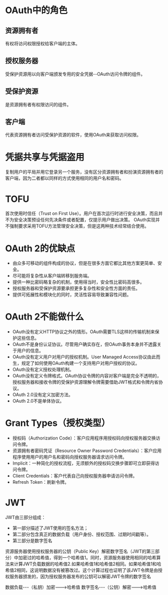 # OAuth中的角色

## 资源拥有者

有权将访问权限授权给客户端的主体。

## 授权服务器

受保护资源用以向客户端颁发专用的安全凭据--OAuth访问令牌的组件。

## 受保护资源

是资源拥有者有权限访问的组件。

## 客户端

代表资源拥有者访问受保护资源的软件，使用OAuth来获取访问权限。

# 凭据共享与凭据盗用

复制用户的平局并用它登录另一个服务，没有区分资源拥有者和扮演资源拥有者的客户端，因为二者都以同样的方式使用相同的用户名和密码。

# TOFU

首次使用时信任（Trust on First Use）。用户在首次运行时进行安全决策，而且并不为安全决策预设任何先决条件或者配置，仅提示用户做出决策。
OAuth实现并不强制要求采用TOFU方法管理安全决策，但是这两种技术经常结合使用。

# OAuth 2的优缺点

- 由众多可移动的组件构成的协议，但是在很多方面它都比其他方案更简单、安全。
- 尽可能将复杂性从客户端转移到服务端。
- 提供一种比密码略复杂的机制，使用得当时，安全性比密码高很多。
- 授权服务器和受保护资源要承担更多复杂性和安全性方面的责任。
- 提供可拓展性和模块化的同时，灵活性容易导致兼容性问题。

# OAuth 2不能做什么

- OAuth没有定义HTTP协议之外的情形。OAuth需要TLS这样的传输机制来保护这些信息。
- OAuth不是身份认证协议。尽管用户确实存在，但OAuth事务本身并不透露关于用户的信息。
- OAuth没有定义用户对用户的授权机制。User Managed Access协议由此而生，规定了如何使用OAuth构建一个支持用户对用户授权的协议。
- OAuth没有定义授权处理机制。
- OAuth没有定义令牌格式。OAuth协议令牌的内容对客户端是完全不透明的，授权服务器和接收令牌的受保护资源理解令牌需要借助JWT格式和令牌内省协议。
- OAuth 2.0没有定义加密方法。
- OAuth 2.0不是单体协议。

# Grant Types（授权类型）

- 授权码（Authorization Code）：客户应用程序用授权码向授权服务器交换访问令牌。
- 资源拥有者密码凭证（Resource Owner Password Credentials）：客户应用程序使用用户的用户名和密码向授权服务器请求访问令牌。
- Implicit：一种简化的授权流程，无须额外的授权码交换步骤即可立即获得访问令牌。
- Client Credentials：客户代表自己向授权服务器申请访问令牌。
- Refresh Token：刷新令牌。

# JWT

JWT由三部分组成：

- 第一部分描述了JWT使用的签名方法；
- 第二部分包含真正的数据负载（用户身份、授权范围、过期时间戳等）。
- 第三部分是数字签名

资源服务器使用授权服务器的公钥（Public Key）解密数字签名（JWT的第三部分）中加密过的哈希值，得到一个哈希值1。同时，资源服务器使用相同的哈希算法来计算JWT负载数据的哈希值2.如果哈希值1和哈希值2相同。如果哈希值1和哈希值2相同，这说明数据没有被篡改过。这个计算过程也证明了该JWT令牌是由授权服务器颁发的，因为授权服务器发布的公钥可以解密JWT令牌的数字签名

数据负载---（私钥）加密--->哈希值
数字签名---（公钥）解密--->哈希值
